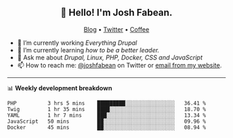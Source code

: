 <h2 align="center">👋 Hello! I'm Josh Fabean.</h2>
<p align="center">
  <a href="https://joshfabean.com">Blog</a> •
  <a href="https://twitter.com/fabean">Twitter</a> •
  <a href="https://www.buymeacoffee.com/LSxne6Yr4">Coffee</a>
</p>

- 🔭 I’m currently working *Everything Drupal*
- 🌱 I’m currently learning *how to be a better leader.*
- 💬 Ask me about *Drupal, Linux, PHP, Docker, CSS and JavaScript*
- 📫 How to reach me: [@joshfabean](https://twitter.com/joshfabean) on Twitter or [email from my website](https://joshfabean.com).

-------

📊 **Weekly development breakdown**
<!--START_SECTION:waka-->
```text
PHP          3 hrs 5 mins    █████████░░░░░░░░░░░░░░░░   36.41 % 
Twig         1 hr 35 mins    ████░░░░░░░░░░░░░░░░░░░░░   18.70 % 
YAML         1 hr 7 mins     ███░░░░░░░░░░░░░░░░░░░░░░   13.34 % 
JavaScript   50 mins         ██░░░░░░░░░░░░░░░░░░░░░░░   09.96 % 
Docker       45 mins         ██░░░░░░░░░░░░░░░░░░░░░░░   08.94 %
```
<!--END_SECTION:waka-->

<!--
**fabean/fabean** is a ✨ _special_ ✨ repository because its `README.md` (this file) appears on your GitHub profile.

Here are some ideas to get you started:

- 🔭 I’m currently working on ...
- 🌱 I’m currently learning ...
- 👯 I’m looking to collaborate on ...
- 🤔 I’m looking for help with ...
- 💬 Ask me about ...
- 📫 How to reach me: ...
- 😄 Pronouns: ...
- ⚡ Fun fact: ...
-->
